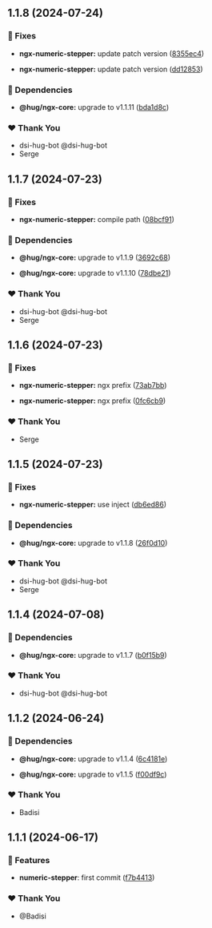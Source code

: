 ## 1.1.8 (2024-07-24)


### 🐛 Fixes

- **ngx-numeric-stepper:** update patch version ([8355ec4](https://github.com/DSI-HUG/ngx-components/commit/8355ec4))

- **ngx-numeric-stepper:** update patch version ([dd12853](https://github.com/DSI-HUG/ngx-components/commit/dd12853))


### 🌱 Dependencies

- **@hug/ngx-core:** upgrade to v1.1.11 ([bda1d8c](https://github.com/DSI-HUG/ngx-components/commit/bda1d8c))


### ❤️  Thank You

- dsi-hug-bot @dsi-hug-bot
- Serge

## 1.1.7 (2024-07-23)


### 🐛 Fixes

- **ngx-numeric-stepper:** compile path ([08bcf91](https://github.com/DSI-HUG/ngx-components/commit/08bcf91))


### 🌱 Dependencies

- **@hug/ngx-core:** upgrade to v1.1.9 ([3692c68](https://github.com/DSI-HUG/ngx-components/commit/3692c68))

- **@hug/ngx-core:** upgrade to v1.1.10 ([78dbe21](https://github.com/DSI-HUG/ngx-components/commit/78dbe21))


### ❤️  Thank You

- dsi-hug-bot @dsi-hug-bot
- Serge

## 1.1.6 (2024-07-23)


### 🐛 Fixes

- **ngx-numeric-stepper:** ngx prefix ([73ab7bb](https://github.com/DSI-HUG/ngx-components/commit/73ab7bb))

- **ngx-numeric-stepper:** ngx prefix ([0fc6cb9](https://github.com/DSI-HUG/ngx-components/commit/0fc6cb9))


### ❤️  Thank You

- Serge

## 1.1.5 (2024-07-23)


### 🐛 Fixes

- **ngx-numeric-stepper:** use inject ([db6ed86](https://github.com/DSI-HUG/ngx-components/commit/db6ed86))


### 🌱 Dependencies

- **@hug/ngx-core:** upgrade to v1.1.8 ([26f0d10](https://github.com/DSI-HUG/ngx-components/commit/26f0d10))


### ❤️  Thank You

- dsi-hug-bot @dsi-hug-bot
- Serge

## 1.1.4 (2024-07-08)

### 🌱 Dependencies

-   **@hug/ngx-core:** upgrade to v1.1.7 ([b0f15b9](https://github.com/DSI-HUG/ngx-components/commit/b0f15b9))

### ❤️ Thank You

-   dsi-hug-bot @dsi-hug-bot

## 1.1.2 (2024-06-24)

### 🌱 Dependencies

-   **@hug/ngx-core:** upgrade to v1.1.4 ([6c4181e](https://github.com/DSI-HUG/ngx-components/commit/6c4181e))

-   **@hug/ngx-core:** upgrade to v1.1.5 ([f00df9c](https://github.com/DSI-HUG/ngx-components/commit/f00df9c))

### ❤️ Thank You

-   Badisi

## 1.1.1 (2024-06-17)

### 🚀 Features

-   **numeric-stepper**: first commit ([f7b4413](https://github.com/DSI-HUG/ngx-components/commit/f7b4413))

### ❤️ Thank You

-   @Badisi
